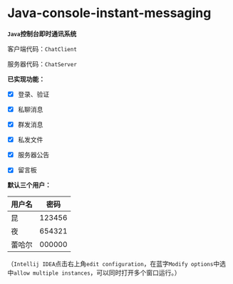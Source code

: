 # Java-console-instant-messaging
**`Java`控制台即时通讯系统**

客户端代码：`ChatClient`

服务器代码：`ChatServer`



**已实现功能：**

- [x] 登录、验证
- [x] 私聊消息
- [x] 群发消息
- [x] 私发文件
- [x] 服务器公告
- [x] 留言板



**默认三个用户：**

用户名|密码
---|---
昆|123456
夜|654321
蕾哈尔|000000



（`Intellij IDEA`点击右上角`edit configuration`，在蓝字`Modify options`中选中`allow multiple instances`，可以同时打开多个窗口运行。）